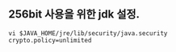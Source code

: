 256bit 사용을 위한 jdk 설정.
---------------------------

```shell
vi $JAVA_HOME/jre/lib/security/java.security
crypto.policy=unlimited
```
